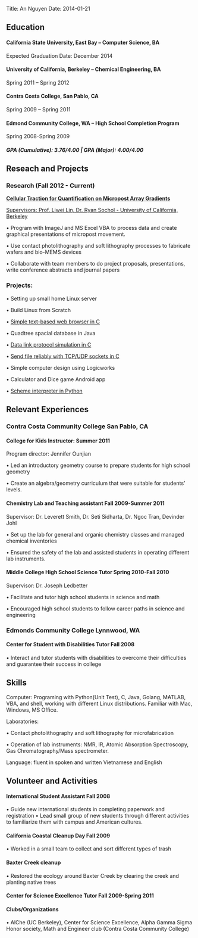 Title: An Nguyen
Date: 2014-01-21

## Education

#### California State University, East Bay – Computer Science, BA

Expected Graduation Date: December 2014

#### University of California, Berkeley – Chemical Engineering, BA

Spring 2011 – Spring 2012

#### Contra Costa College, San Pablo, CA

Spring 2009 – Spring 2011

#### Edmond Community College, WA – High School Completion Program

Spring 2008-Spring 2009

##### GPA (Cumulative): 3.76/4.00 | GPA (Major): 4.00/4.00

## Reseach and Projects

### Research (Fall 2012 - Current)

__[Cellular Traction for Quantification on Micropost Array Gradients](https://github.com/dephiros/micropost-array)__

[Supervisors: Prof. Liwei Lin, Dr. Ryan Sochol - University of California, Berkeley](http://m3b.me.berkeley.edu)

•	Program with ImageJ and MS Excel VBA to process data and create graphical presentations of micropost movement.

•	Use contact photolithography and soft lithography processes to fabricate wafers and bio-MEMS devices

•	Collaborate with team members to do project proposals, presentations, write conference abstracts and journal papers


### Projects:

•	Setting up small home Linux server

•	Build Linux from Scratch

•	[Simple text-based web browser in C](https://github.com/dephiros/text-browser)

•	Quadtree spacial database in Java

•	[Data link protocol simulation in C](https://github.com/dephiros/data-link-sim)

•	[Send file reliably with TCP/UDP sockets in C](https://github.com/dephiros/udp-reliable-file-send)

•	Simple computer design using Logicworks

•	Calculator and Dice game Android app

•	[Scheme interpreter in Python](https://github.com/dephiros/simple-scheme-intepreter)

## Relevant Experiences

### Contra Costa Community College 	San Pablo, CA

#### College for Kids Instructor: 	Summer 2011

Program director: Jennifer Ounjian

•	Led an introductory geometry course to prepare students for high school geometry

•	Create an algebra/geometry curriculum that were suitable for students’ levels.

#### Chemistry Lab and Teaching assistant 	Fall 2009-Summer 2011

Supervisor: Dr. Leverett Smith, Dr. Seti Sidharta, Dr. Ngoc Tran, Devinder Johl

•	Set up the lab for general and organic chemistry classes and managed chemical inventories

•	Ensured the safety of the lab and assisted students in operating different lab instruments.

		
#### Middle College High School Science Tutor	Spring 2010-Fall 2010

Supervisor: Dr. Joseph Ledbetter

•	Facilitate and tutor high school students in science and math

•	Encouraged high school students to follow career paths in science and engineering

### Edmonds Community College	Lynnwood, WA

#### Center for Student with Disabilities Tutor	Fall 2008

•	Interact and tutor students with disabilities to overcome their difficulties and guarantee their success in college
	
## Skills

Computer: Programing with Python(Unit Test), C, Java, Golang, MATLAB, VBA, and shell, working with different Linux distributions. Familiar with Mac, Windows, MS Office.

Laboratories:

•	Contact photolithography and soft lithography for microfabrication

•	Operation of lab instruments: NMR, IR, Atomic Absorption Spectroscopy, Gas Chromatography/Mass spectrometer.

Language: fluent in spoken and written Vietnamese and English

## Volunteer and Activities

#### International Student Assistant	Fall 2008
•	Guide new international students in completing paperwork and registration
•	Lead small group of new students through different activities to familiarize them with campus and American cultures.
#### California Coastal Cleanup Day 	Fall 2009
•	Worked in a small team to collect and sort different types of trash
#### Baxter Creek cleanup 
•	Restored the ecology around Baxter Creek by clearing the creek and planting native trees

#### Center for Science Excellence Tutor	Fall 2009-Spring 2011

#### Clubs/Organizations
•	AlChe (UC Berkeley), Center for Science Excellence, Alpha Gamma Sigma Honor society, Math and Engineer club (Contra Costa Community College)
